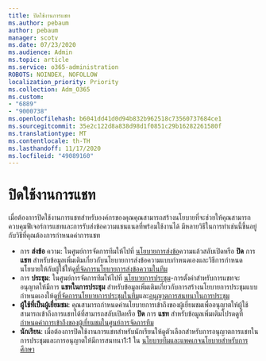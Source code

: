 ```yaml
---
title: ปิดใช้งานการแชท
ms.author: pebaum
author: pebaum
manager: scotv
ms.date: 07/23/2020
ms.audience: Admin
ms.topic: article
ms.service: o365-administration
ROBOTS: NOINDEX, NOFOLLOW
localization_priority: Priority
ms.collection: Adm_O365
ms.custom:
- "6889"
- "9000738"
ms.openlocfilehash: b6041dd41d0d94b832b962518c73560737684ce1
ms.sourcegitcommit: 35e2c122d8a838d98d1f0851c29b16282261580f
ms.translationtype: MT
ms.contentlocale: th-TH
ms.lasthandoff: 11/17/2020
ms.locfileid: "49089160"
---
```

# <a name="disable-chat"></a>ปิดใช้งานการแชท

เมื่อต้องการปิดใช้งานการแชทสำหรับองค์กรของคุณคุณสามารถสร้างนโยบายที่จะช่วยให้คุณสามารถควบคุมฟีเจอร์การแชทและการรับส่งข้อความแชนแนลที่พร้อมใช้งานได้ มีหลายวิธีในการทำเช่นนี้ขึ้นอยู่กับวิธีที่คุณต้องการกำหนดค่าการแชท

- การ **ส่งข้อ** ความ: ในศูนย์การจัดการทีมให้ไปที่ [นโยบายการส่งข้อ](https://admin.teams.microsoft.com/)ความแล้วสลับเปิดหรือ **ปิด** การ **แชท** สำหรับข้อมูลเพิ่มเติมเกี่ยวกับนโยบายการส่งข้อความแบบกำหนดเองและวิธีการกำหนดนโยบายให้กับผู้ใช้ให้ดู[ที่จัดการนโยบายการส่งข้อความในทีม](https://docs.microsoft.com/microsoftteams/messaging-policies-in-teams)
- การ **ประชุม**: ในศูนย์การจัดการทีมให้ไปที่ [นโยบายการประชุม](https://admin.teams.microsoft.com/)-การตั้งค่าสำหรับการแชทจะอนุญาตให้มีการ **แชทในการประชุม** สำหรับข้อมูลเพิ่มเติมเกี่ยวกับการสร้างนโยบายการประชุมแบบกำหนดเองให้ดู[ที่จัดการนโยบายการประชุมในทีม](https://docs.microsoft.com/microsoftteams/meeting-policies-in-teams)และ[อนุญาตการสนทนาในการประชุม](https://docs.microsoft.com/microsoftteams/meeting-policies-in-teams#allow-chat-in-meetings)
- **ผู้ใช้ที่เป็นผู้เยี่ยมชม**: คุณสามารถกำหนดค่านโยบายการเข้าถึงของผู้เยี่ยมชมเพื่ออนุญาตให้ผู้ใช้สามารถเข้าถึงการแชทได้ที่สามารถสลับเปิดหรือ **ปิด** การ **แชท** สำหรับข้อมูลเพิ่มเติมโปรดดูที่[กำหนดค่าการเข้าถึงของผู้เยี่ยมชมในศูนย์การจัดการทีม](https://docs.microsoft.com/microsoftteams/set-up-guests#configure-guest-access-in-the-teams-admin-center)
- **นักเรียน**: เมื่อต้องการปิดใช้งานการแชทสำหรับนักเรียนให้ดูตัวเลือกสำหรับการอนุญาตการแชทในการประชุมและการอนุญาตให้มีการสนทนา1:1 ใน [นโยบายทีมและแพคเกจนโยบายสำหรับการศึกษา](https://docs.microsoft.com/microsoftteams/policy-packages-edu)





